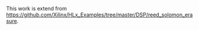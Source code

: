 This work is extend from https://github.com/Xilinx/HLx_Examples/tree/master/DSP/reed_solomon_erasure.